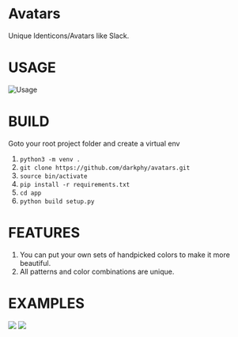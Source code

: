 # Avatars
Unique Identicons/Avatars like Slack.

# USAGE

![Usage](http://i.imgur.com/nlKSdzk.png)

# BUILD

Goto your root project folder and create a virtual env

1. `python3 -m venv .`
2. `git clone https://github.com/darkphy/avatars.git`
3. `source bin/activate`
4. `pip install -r requirements.txt`
5. `cd app`
6. `python build setup.py`


# FEATURES

1. You can put your own sets of handpicked colors to make it more beautiful.
2. All patterns and color combinations are unique.


# EXAMPLES

![](http://i.imgur.com/X4T4r3E.jpg)
![](http://i.imgur.com/DySqVam.jpg)


